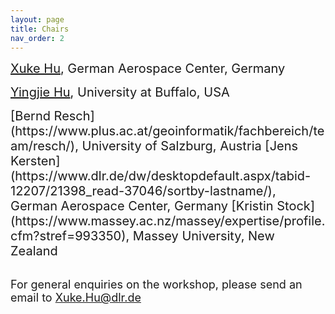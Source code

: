 ```yaml
---
layout: page
title: Chairs
nav_order: 2
---
```

<span style="font-size:20px;">  [Xuke Hu](https://scholar.google.de/citations?hl=en&user=xCj17L0AAAAJ&view_op=list_works&sortby=pubdate), German Aerospace Center, Germany </span>

<span style="font-size:20px;"> [Yingjie Hu](https://www.acsu.buffalo.edu/~yhu42/), University at Buffalo, USA</span>


<span style="font-size:20px;"> 
[Bernd Resch](https://www.plus.ac.at/geoinformatik/fachbereich/team/resch/), University of Salzburg, Austria </span>


<span style="font-size:20px;"> 
[Jens Kersten](https://www.dlr.de/dw/desktopdefault.aspx/tabid-12207/21398_read-37046/sortby-lastname/), German Aerospace Center, Germany </span>


<span style="font-size:20px;"> 
[Kristin Stock](https://www.massey.ac.nz/massey/expertise/profile.cfm?stref=993350), Massey University, New Zealand</span>


\
<span style="font-size:18px;">  For general enquiries on the workshop, please send an email to [Xuke.Hu@dlr.de](mailto:Xuke.Hu@dlr.de)
